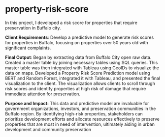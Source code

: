 # property-risk-score
In this project, I developed a risk score for properties that require preservation in Buffalo city.

**Client Requirements**:
Develop a predictive model to generate risk scores for properties in Buffalo, focusing on properties over 50 years old with significant complaints.

**Final Output**: 
Began by extracting data from Buffalo City open raw data. Created a master table by joining necessary tables using SQL queries. This master table was then integrated with Tableau using GeoIDs to visualize the data on maps. Developed a Property Risk Score Prediction model using BERT and Random Forest, integrated it with Tableau, and presented the final visualization to the client. The visualization allows clients to scroll through risk scores and identify properties at high risk of damage that require immediate attention for preservation.

**Purpose and Impact:**
This data and predictive model are invaluable for government organizations, investors, and preservation communities in the Buffalo region. By identifying high-risk properties, stakeholders can prioritize development efforts and allocate resources effectively to preserve properties that are most in need of intervention, ultimately aiding in urban development and community preservation

